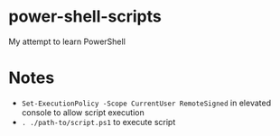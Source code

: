 # power-shell-scripts
My attempt to learn PowerShell

# Notes
* `Set-ExecutionPolicy -Scope CurrentUser RemoteSigned` in elevated console to allow script 
execution
* `. ./path-to/script.ps1` to execute script
